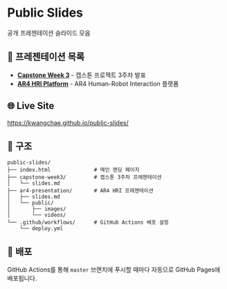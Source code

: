 # Public Slides

공개 프레젠테이션 슬라이드 모음

## 📖 프레젠테이션 목록

- **[Capstone Week 3](https://kwangchae.github.io/public-slides/capstone-week3/dist/)** - 캡스톤 프로젝트 3주차 발표
- **[AR4 HRI Platform](https://kwangchae.github.io/public-slides/ar4-presentation/dist/)** - AR4 Human-Robot Interaction 플랫폼

## 🌐 Live Site

https://kwangchae.github.io/public-slides/

## 📁 구조

```
public-slides/
├── index.html              # 메인 랜딩 페이지
├── capstone-week3/         # 캡스톤 3주차 프레젠테이션
│   └── slides.md
├── ar4-presentation/       # AR4 HRI 프레젠테이션
│   ├── slides.md
│   └── public/
│       ├── images/
│       └── videos/
└── .github/workflows/      # GitHub Actions 배포 설정
    └── deploy.yml
```

## 🚀 배포

GitHub Actions를 통해 `master` 브랜치에 푸시할 때마다 자동으로 GitHub Pages에 배포됩니다.